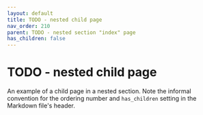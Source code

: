 ```yaml
---
layout: default
title: TODO - nested child page
nav_order: 210
parent: TODO - nested section "index" page
has_children: false
---
```


# TODO  - nested child page

An example of a child page in a nested section. Note the informal convention for the ordering number and `has_children` setting in the Markdown file's header.